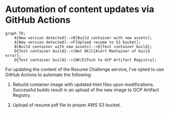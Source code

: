 # **Automation of content updates via GitHub Actions**
```mermaid
graph TD;
    A[New version detected]-->B[Build container with new assets];
    A[New version detected]-->F[Upload resume to S3 bucket];
    B[Build container with new assets]-->D{Test container build};
    D{Test container build}-->|Not OK|C[Alert Mantainer of build error];
    D{Test container build}-->|OK|E[Push to GCP Artifact Registry];
```
For updating the content of the Resume Challenge service, I've opted to use GitHub Actions to automate the following:

1. Rebuild container image with updated html files upon modifications. Successful builds result in an upload of the new image to GCP Artifact Registry.

2. Upload of resume pdf file to proper AWS S3 bucket.